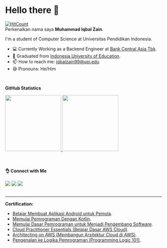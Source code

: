 # Hello there 👋
[![HitCount](https://views.whatilearened.today/views/github/iqbalzain99/creative-profile-readme.svg)](https://github.com/iqbalzain99/creative-profile-readme) \
Perkenalkan nama saya **Muhammad Iqbal Zain**.  

I'm a student of Computer Science at Universitas Pendidikan Indonesia.  
- 💻 Currently Working as a Backend Engineer at [Bank Central Asia Tbk](https://www.bca.co.id/).
- 🔭 Graduated from [Indonesia University of Education](https://www.upi.edu/).
- 📫 How to reach me: iqbalzain99@upi.edu
- 😄 Pronouns: He/Him

<br />

**GitHub Statistics**
<p align="left">
<a href="https://github.com/iqbalzain99">
  <img height="180em" src="https://github-readme-stats-eight-theta.vercel.app/api?username=iqbalzain99&show_icons=true&theme=algolia&include_all_commits=true&count_private=true"/>
  <img height="180em" src="https://github-readme-stats-eight-theta.vercel.app/api/top-langs/?username=iqbalzain99&layout=compact&langs_count=8&theme=algolia"/>
</a>
</p>


<br />

#### 👌 Connect with Me
<a href = "https://www.linkedin.com/in/muhammad-iqbal-zain-56729121b/"><img src="https://img.icons8.com/fluent/48/000000/linkedin.png"/></a>
<a href = "https://www.instagram.com/zain.miqbal/"><img src="https://img.icons8.com/fluent/48/000000/instagram-new.png"/></a>
<a href = "https://github.com/iqbalzain99/"><img src="https://img.icons8.com/fluent/48/000000/github.png"/></a>
<br />
<br />

---
**Certification:**
- [Belajar Membuat Aplikasi Android untuk Pemula](https://www.dicoding.com/certificates/L4PQ3325OPO1).
- [Memulai Pemrograman Dengan Kotlin](https://www.dicoding.com/certificates/GRX5KNYRYZ0M).
- [Memulai Dasar Pemrograman untuk Menjadi Pengembang Software](https://www.dicoding.com/certificates/98XWKL65JXM3).
- [Cloud Practitioner Essentials (Belajar Dasar AWS Cloud)](https://www.dicoding.com/certificates/KEXL30OM4PG2).
- [Architecting on AWS (Membangun Arsitektur Cloud di AWS)](https://www.dicoding.com/certificates/QLZ914R17P5D).
- [Pengenalan ke Logika Pemrograman (Programming Logic 101)](https://www.dicoding.com/certificates/GRX5KOG3KZ0M).



<!--
**iqbalzain99/iqbalzain99** is a ✨ _special_ ✨ repository because its `README.md` (this file) appears on your GitHub profile.

Here are some ideas to get you started:

- 🔭 I’m currently working on ...
- 🌱 I’m currently learning ...
- 👯 I’m looking to collaborate on ...
- 🤔 I’m looking for help with ...
- 💬 Ask me about ...
- 📫 How to reach me: ...
- 😄 Pronouns: ...
- ⚡ Fun fact: ...
-->
